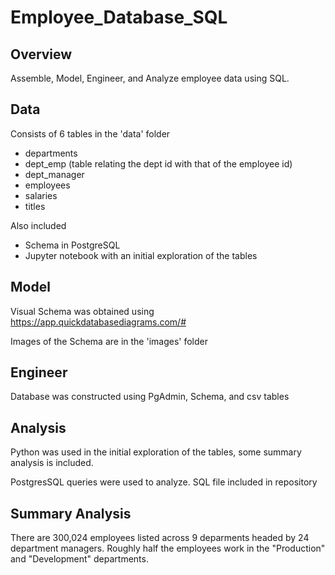 # Employee_Database_SQL

## Overview
  
Assemble, Model, Engineer, and Analyze employee data using SQL.

## Data

Consists of 6 tables in the 'data' folder
- departments
- dept_emp (table relating the dept id with that of the employee id)
- dept_manager
- employees
- salaries
- titles
  
Also included
- Schema in PostgreSQL
- Jupyter notebook with an initial exploration of the tables
  
## Model
  
Visual Schema was obtained using https://app.quickdatabasediagrams.com/#
  
Images of the Schema are in the 'images' folder

## Engineer
  
Database was constructed using PgAdmin, Schema, and csv tables
  
## Analysis

Python was used in the initial exploration of the tables, some summary analysis is included. 

PostgresSQL queries were used to analyze. SQL file included in repository

## Summary Analysis

There are 300,024 employees listed across 9 deparments headed by 24 department managers. Roughly 
half the employees work in the "Production" and "Development" departments.